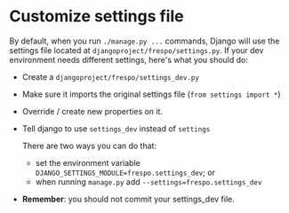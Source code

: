 # Customize settings file

By default, when you run `./manage.py ...` commands, Django will use the settings file located at `djangoproject/frespo/settings.py`.
If your dev environment needs different settings, here's what you should do:

* Create a `djangoproject/frespo/settings_dev.py`

* Make sure it imports the original settings file (`from settings import *`)

* Override / create new properties on it.

* Tell django to use `settings_dev` instead of `settings`
  
  There are two ways you can do that:

  * set the environment variable `DJANGO_SETTINGS_MODULE=frespo.settings_dev`; or
  * when running `manage.py` add `--settings=frespo.settings_dev`

* **Remember**: you should not commit your settings_dev file.
